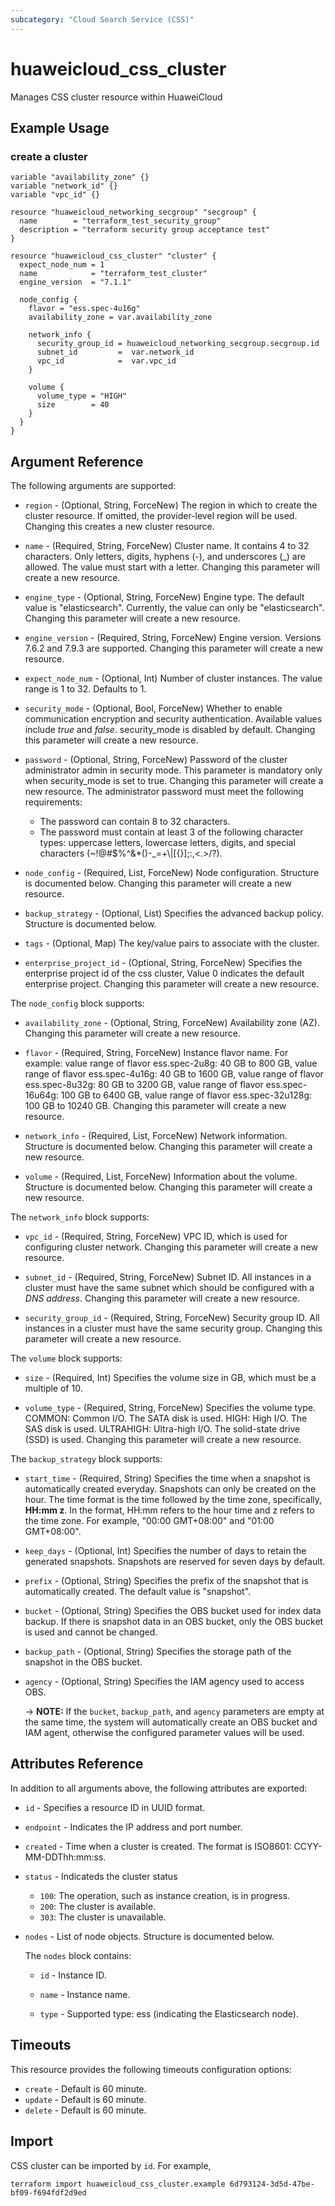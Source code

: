 ```yaml
---
subcategory: "Cloud Search Service (CSS)"
---
```


# huaweicloud_css_cluster

Manages CSS cluster resource within HuaweiCloud

## Example Usage

### create a cluster

```hcl
variable "availability_zone" {}
variable "network_id" {}
variable "vpc_id" {}

resource "huaweicloud_networking_secgroup" "secgroup" {
  name        = "terraform_test_security_group"
  description = "terraform security group acceptance test"
}

resource "huaweicloud_css_cluster" "cluster" {
  expect_node_num = 1
  name            = "terraform_test_cluster"
  engine_version  = "7.1.1"

  node_config {
    flavor = "ess.spec-4u16g"
    availability_zone = var.availability_zone

    network_info {
      security_group_id = huaweicloud_networking_secgroup.secgroup.id
      subnet_id         =  var.network_id
      vpc_id            =  var.vpc_id
    }

    volume {
      volume_type = "HIGH"
      size        = 40
    }
  }
}
```

## Argument Reference

The following arguments are supported:

* `region` - (Optional, String, ForceNew) The region in which to create the cluster resource. If omitted, the
  provider-level region will be used. Changing this creates a new cluster resource.

* `name` - (Required, String, ForceNew) Cluster name. It contains 4 to 32 characters. Only letters, digits, hyphens (-),
  and underscores (_) are allowed. The value must start with a letter. Changing this parameter will create a new
  resource.

* `engine_type` - (Optional, String, ForceNew) Engine type. The default value is "elasticsearch". Currently, the value
  can only be "elasticsearch". Changing this parameter will create a new resource.

* `engine_version` - (Required, String, ForceNew) Engine version. Versions 7.6.2 and 7.9.3
  are supported. Changing this parameter will create a new resource.

* `expect_node_num` - (Optional, Int) Number of cluster instances. The value range is 1 to 32. Defaults to 1.

* `security_mode` - (Optional, Bool, ForceNew) Whether to enable communication encryption and security authentication.
  Available values include *true* and *false*. security_mode is disabled by default. Changing this parameter will create
  a new resource.

* `password` - (Optional, String, ForceNew) Password of the cluster administrator admin in security mode. This parameter
  is mandatory only when security_mode is set to true. Changing this parameter will create a new resource. The
  administrator password must meet the following requirements:
  + The password can contain 8 to 32 characters.
  + The password must contain at least 3 of the following character types: uppercase letters, lowercase letters, digits,
    and special characters (~!@#$%^&*()-_=+\\|[{}];:,<.>/?).

* `node_config` - (Required, List, ForceNew) Node configuration. Structure is documented below. Changing this parameter
  will create a new resource.

* `backup_strategy` - (Optional, List) Specifies the advanced backup policy. Structure is documented below.

* `tags` - (Optional, Map) The key/value pairs to associate with the cluster.

* `enterprise_project_id` - (Optional, String, ForceNew) Specifies the enterprise project id of the css cluster, Value 0
  indicates the default enterprise project. Changing this parameter will create a new resource.

The `node_config` block supports:

* `availability_zone` - (Optional, String, ForceNew) Availability zone (AZ). Changing this parameter will create a new
  resource.

* `flavor` - (Required, String, ForceNew) Instance flavor name. For example: value range of flavor ess.spec-2u8g:
  40 GB to 800 GB, value range of flavor ess.spec-4u16g: 40 GB to 1600 GB, value range of flavor ess.spec-8u32g: 80 GB
  to 3200 GB, value range of flavor ess.spec-16u64g: 100 GB to 6400 GB, value range of flavor ess.spec-32u128g: 100 GB
  to 10240 GB. Changing this parameter will create a new resource.

* `network_info` - (Required, List, ForceNew) Network information. Structure is documented below. Changing this
  parameter will create a new resource.

* `volume` - (Required, List, ForceNew) Information about the volume. Structure is documented below. Changing this
  parameter will create a new resource.

The `network_info` block supports:

* `vpc_id` - (Required, String, ForceNew) VPC ID, which is used for configuring cluster network. Changing this parameter
  will create a new resource.

* `subnet_id` - (Required, String, ForceNew) Subnet ID. All instances in a cluster must have the same subnet which
  should be configured with a *DNS address*. Changing this parameter will create a new resource.

* `security_group_id` - (Required, String, ForceNew) Security group ID. All instances in a cluster must have the same
  security group. Changing this parameter will create a new resource.

The `volume` block supports:

* `size` - (Required, Int) Specifies the volume size in GB, which must be a multiple of 10.

* `volume_type` - (Required, String, ForceNew) Specifies the volume type. COMMON: Common I/O. The SATA disk is used.
  HIGH: High I/O. The SAS disk is used. ULTRAHIGH: Ultra-high I/O. The solid-state drive (SSD) is used. Changing this
  parameter will create a new resource.

The `backup_strategy` block supports:

* `start_time` - (Required, String) Specifies the time when a snapshot is automatically created everyday. Snapshots can
  only be created on the hour. The time format is the time followed by the time zone, specifically, **HH:mm z**. In the
  format, HH:mm refers to the hour time and z refers to the time zone. For example, "00:00 GMT+08:00"
  and "01:00 GMT+08:00".

* `keep_days` - (Optional, Int) Specifies the number of days to retain the generated snapshots. Snapshots are reserved
  for seven days by default.

* `prefix` - (Optional, String) Specifies the prefix of the snapshot that is automatically created. The default value
  is "snapshot".

* `bucket` - (Optional, String) Specifies the OBS bucket used for index data backup. If there is snapshot data in an OBS
   bucket, only the OBS bucket is used and cannot be changed.

* `backup_path` - (Optional, String) Specifies the storage path of the snapshot in the OBS bucket.

* `agency` - (Optional, String) Specifies the IAM agency used to access OBS.

  -> **NOTE:**  If the `bucket`, `backup_path`, and `agency` parameters are empty at the same time, the system will
  automatically create an OBS bucket and IAM agent, otherwise the configured parameter values will be used.

## Attributes Reference

In addition to all arguments above, the following attributes are exported:

* `id` - Specifies a resource ID in UUID format.

* `endpoint` - Indicates the IP address and port number.

* `created` - Time when a cluster is created. The format is ISO8601:
  CCYY-MM-DDThh:mm:ss.

* `status` - Indicateds the cluster status
  + `100`: The operation, such as instance creation, is in progress.
  + `200`: The cluster is available.
  + `303`: The cluster is unavailable.

* `nodes` - List of node objects. Structure is documented below.

  The `nodes` block contains:

  + `id` - Instance ID.

  + `name` - Instance name.

  + `type` - Supported type: ess (indicating the Elasticsearch node).

## Timeouts

This resource provides the following timeouts configuration options:

* `create` - Default is 60 minute.
* `update` - Default is 60 minute.
* `delete` - Default is 60 minute.

## Import

CSS cluster can be imported by `id`. For example,

```
terraform import huaweicloud_css_cluster.example 6d793124-3d5d-47be-bf09-f694fdf2d9ed
```
